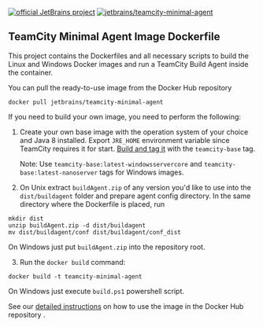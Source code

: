 
[![official JetBrains project](http://jb.gg/badges/official-plastic.svg)](https://confluence.jetbrains.com/display/ALL/JetBrains+on+GitHub)
[![jetbrains/teamcity-minimal-agent](https://img.shields.io/docker/pulls/jetbrains/teamcity-minimal-agent.svg)](https://hub.docker.com/r/jetbrains/teamcity-minimal-agent/)

## TeamCity Minimal Agent Image Dockerfile

This project contains the Dockerfiles and all necessary scripts to build the Linux and Windows Docker images and run a TeamCity Build Agent inside the container.

You can pull the ready-to-use image from the Docker Hub repository
                                     
`docker pull jetbrains/teamcity-minimal-agent`

If you need to build your own image, you need to perform the following:

1) Create your own base image with the operation system of your choice and Java 8 installed.
   Export `JRE_HOME` environment variable since TeamCity requires it for start.
   [Build and tag it](https://docs.docker.com/engine/reference/commandline/build/#tag-an-image--t) with the `teamcity-base` tag.

   Note: Use `teamcity-base:latest-windowsservercore` and `teamcity-base:latest-nanoserver` tags for Windows images.

2) On Unix extract `buildAgent.zip` of any version you'd like to use into  the `dist/buildagent` folder and prepare agent config directory. In the same directory where the Dockerfile is placed, run
```
mkdir dist
unzip buildAgent.zip -d dist/buildagent
mv dist/buildagent/conf dist/buildagent/conf_dist
```

On Windows just put `buildAgent.zip` into the repository root.

3) Run the `docker build` command:
```
docker build -t teamcity-minimal-agent
```

On Windows just execute `build.ps1` powershell script.

See our [detailed instructions](https://hub.docker.com/r/jetbrains/teamcity-minimal-agent/) on how to use the image in the Docker Hub repository .
